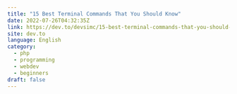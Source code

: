 ```yaml
---
title: "15 Best Terminal Commands That You Should Know"
date: 2022-07-26T04:32:35Z
link: https://dev.to/devsimc/15-best-terminal-commands-that-you-should-know-47m7?utm_medium=RSS&utm_source=news.12bit.vn
site: dev.to
language: English
category:
  - php
  - programming
  - webdev
  - beginners
draft: false
---
```

